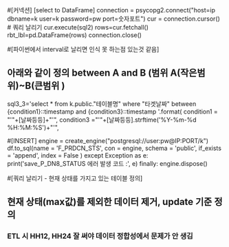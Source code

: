 #[커넥션]
[select to DataFrame]
connection = psycopg2.connect("host=ip dbname=k user=k password=pw port=숫자포트")
        cur = connection.cursor()
        # 쿼리 날리기
        cur.execute(sql2)
        rows=cur.fetchall()
        rbt_lbl=pd.DataFrame(rows)
connection.close()

#[파이썬에서 interval로 날리면 인식 못 하는점 있는것 같음]
## 아래와 같이 정의 between A and B (범위 A(작은범위)~B(큰범위 )
sql3_3='select * from k.public."테이블명" where "타겟날짜" between {condition1}::timestamp and {condition3}::timestamp '.format(
condition1 = "'"+[날짜등등]+"'",
condition3 ="'"+[날짜등등].strftime('%Y-%m-%d %H:%M:%S')+"'",


#[INSERT]
engine = create_engine("postgresql://user:pw@IP:PORT/k")
        df.to_sql(name = 'F_PRDCN_STS',
                  con = engine,
                  schema = 'public',
                  if_exists = 'append',
                  index = False
                  )
    except Exception as e:    
        print('save_P_DN8_STATUS 에러 발생 코드 :', e)
    finally:
        engine.dispose()  

#[쿼리 날리기 - 현재 상태를 가지고 있는 테이블 정의]
## 현재 상태(max값)를 제외한 데이터 제거, update 기준 정의

### ETL 시 HH12, HH24 잘 써야 데이터 정합성에서 문제가 안 생김
